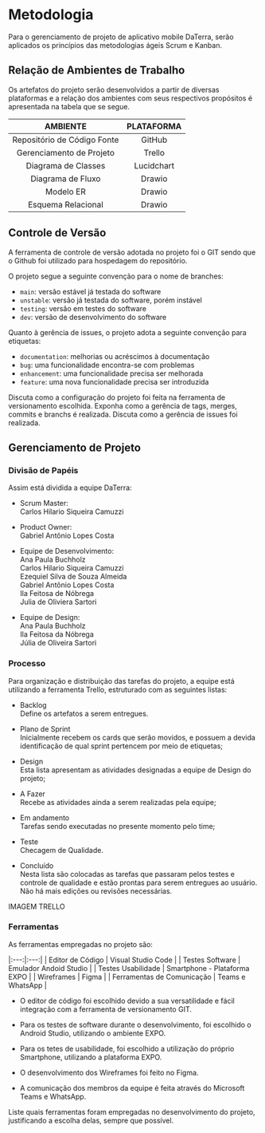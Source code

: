 
# Metodologia

Para o gerenciamento de projeto de aplicativo mobile DaTerra, serão aplicados os princípios das metodologias ágeis Scrum e Kanban. 

## Relação de Ambientes de Trabalho

Os artefatos do projeto serão desenvolvidos a partir de diversas plataformas e a relação dos ambientes com seus respectivos propósitos é apresentada na tabela que se segue.   

AMBIENTE | PLATAFORMA |
|:---:|:---:|
| Repositório de Código Fonte | GitHub |
| Gerenciamento de Projeto | Trello |
| Diagrama de Classes | Lucidchart |
| Diagrama de Fluxo | Drawio |
| Modelo ER | Drawio |
| Esquema Relacional | Drawio |

## Controle de Versão

A ferramenta de controle de versão adotada no projeto foi o GIT sendo que o Github foi utilizado para hospedagem do repositório.

O projeto segue a seguinte convenção para o nome de branches:

- `main`: versão estável já testada do software
- `unstable`: versão já testada do software, porém instável
- `testing`: versão em testes do software
- `dev`: versão de desenvolvimento do software

Quanto à gerência de issues, o projeto adota a seguinte convenção para
etiquetas:

- `documentation`: melhorias ou acréscimos à documentação
- `bug`: uma funcionalidade encontra-se com problemas
- `enhancement`: uma funcionalidade precisa ser melhorada
- `feature`: uma nova funcionalidade precisa ser introduzida

Discuta como a configuração do projeto foi feita na ferramenta de versionamento escolhida. Exponha como a gerência de tags, merges, commits e branchs é realizada. Discuta como a gerência de issues foi realizada.

## Gerenciamento de Projeto

### Divisão de Papéis

Assim está dividida a equipe DaTerra: 
 
* Scrum Master: <br>
Carlos Hilario Siqueira Camuzzi <br>

* Product Owner: <br>
Gabriel Antônio Lopes Costa <br>

* Equipe de Desenvolvimento: <br> 
Ana Paula Buchholz	<br>
Carlos Hilario Siqueira Camuzzi <br>
Ezequiel Silva de Souza Almeida	<br>
Gabriel Antônio Lopes Costa <br>
Ila Feitosa de Nóbrega <br>
Julia de Oliviera Sartori <br>
 
* Equipe de Design: <br>
Ana Paula Buchholz <br>
Ila Feitosa da Nóbrega <br>
Júlia de Oliveira Sartori <br>

### Processo

Para organização e distribuição das tarefas do projeto, a equipe está utilizando a ferramenta Trello, estruturado com as seguintes listas:  
 
* Backlog <br>
Define os artefatos a serem entregues.
 
* Plano 	de Sprint <br>
Inicialmente recebem os cards que serão movidos, e possuem a devida identificação de qual sprint pertencem por meio de etiquetas; 
 
* Design <br>
Esta lista apresentam as atividades designadas a equipe de Design do projeto; 
 
* A Fazer <br>
Recebe as atividades ainda a serem realizadas pela equipe; 

* Em andamento <br>
Tarefas sendo executadas no presente momento pelo time; 

* Teste <br>
Checagem de Qualidade.   
 
* Concluído <br>
Nesta lista são colocadas as tarefas que passaram pelos testes e controle de qualidade e estão prontas para serem entregues ao usuário. Não há mais edições ou revisões necessárias. 

IMAGEM TRELLO

### Ferramentas

As ferramentas empregadas no projeto são:

|:---:|:---:|
| Editor de Código | Visual Studio Code |
| Testes Software | Emulador Andoid Studio |
| Testes Usabilidade | Smartphone - Plataforma EXPO |
| Wireframes | Figma |
| Ferramentas de Comunicação | Teams e WhatsApp |

* O editor de código foi escolhido devido a sua versatilidade e fácil integração com a ferramenta de versionamento GIT.

* Para os testes de software durante o desenvolvimento, foi escolhido o Android Studio, utilizando o ambiente EXPO.

* Para os tetes de usabilidade, foi escolhido a utilização do próprio Smartphone, utilizando a plataforma EXPO.

* O desenvolvimento dos Wireframes foi feito no Figma.

* A comunicação dos membros da equipe é feita através do Microsoft Teams e WhatsApp.

Liste quais ferramentas foram empregadas no desenvolvimento do projeto, justificando a escolha delas, sempre que possível. 
